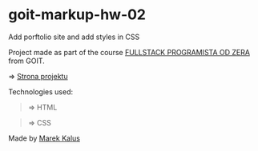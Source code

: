 # goit-markup-hw-02
Add porftolio site and add styles in CSS

Project made as part of the course [FULLSTACK PROGRAMISTA OD ZERA](https://goit.global/pl/courses/fullstackonline/?utm_source=main-site) from GOIT.

=> [Strona projektu](marektg.github.io/goit-markup-hw-02/)

Technologies used:
>=> HTML

>=> CSS



Made by [Marek Kalus](www.linkedin.com/in/marek-kalus-61a240247)
